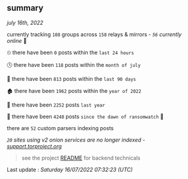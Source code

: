 
## summary
_july 16th, 2022_

currently tracking `108` groups across `158` relays & mirrors - _`56` currently online_ 📡

⏲ there have been `0` posts within the `last 24 hours`

🕓 there have been `118` posts within the `month of july`

📅 there have been `813` posts within the `last 90 days`

🏚 there have been `1962` posts within the `year of 2022`

🚀 there have been `2252` posts `last year`

🦕 there have been `4248` posts `since the dawn of ransomwatch` 🐣

there are `52` custom parsers indexing posts

_`20` sites using v2 onion services are no longer indexed - [support.torproject.org](https://support.torproject.org/onionservices/v2-deprecation/)_

> see the project [README](https://github.com/jmousqueton/ransomwatch#readme) for backend technicals



Last update : _Saturday 16/07/2022 07:32:23 (UTC)_

